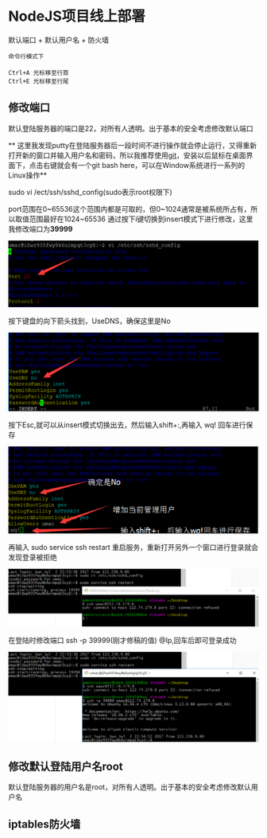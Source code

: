# NodeJS项目线上部署

默认端口 + 默认用户名 + 防火墙

```
命令行模式下

Ctrl+A 光标移至行首
Ctrl+E 光标移至行尾

```

## 修改端口

默认登陆服务器的端口是22，对所有人透明。出于基本的安全考虑修改默认端口

**
这里我发现putty在登陆服务器后一段时间不进行操作就会停止运行，又得重新打开新的窗口并输入用户名和密码，所以我推荐使用[git](https://git-scm.com/)，安装以后鼠标在桌面界面下，点击右键就会有一个git bash here，可以在Window系统进行一系列的Linux操作**

sudo vi /ect/ssh/sshd_config(sudo表示root权限下)

port范围在0~65536这个范围内都是可取的，但0~1024通常是被系统所占有，所以取值范围最好在1024~65536
通过按下i键切换到insert模式下进行修改，这里我修改端口为**39999**

![](/aliyunnodejs/imgs/服务器安全等级1.png)

按下键盘的向下箭头找到，UseDNS，确保这里是No

![](/aliyunnodejs/imgs/服务器安全等级2.png)

按下Esc,就可以从insert模式切换出去，然后输入shift+:,再输入 wq! 回车进行保存

![](/aliyunnodejs/imgs/服务器安全等级3.png)

再输入 sudo service ssh restart 重启服务，重新打开另外一个窗口进行登录就会发现登录被拒绝

![](/aliyunnodejs/imgs/服务器安全等级4.png)

在登陆时修改端口 ssh -p 39999(刚才修稿的值) <username>@Ip,回车后即可登录成功

![](/aliyunnodejs/imgs/服务器安全等级5.png)

 
## 修改默认登陆用户名root

默认登陆服务器的用户名是root，对所有人透明。出于基本的安全考虑修改默认用户名

## iptables防火墙




